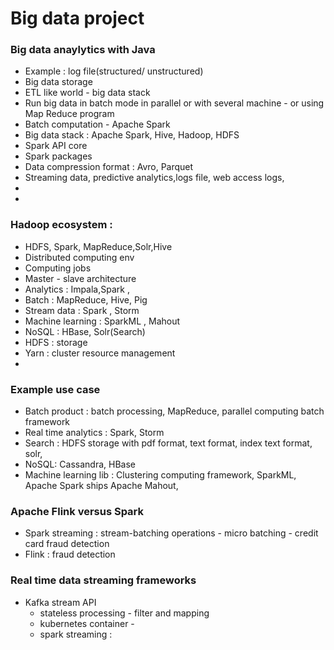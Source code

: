 # Big data project 

### Big data anaylytics with Java 
+ Example : log file(structured/ unstructured)
+ Big data storage 
+ ETL like world - big data stack 
+ Run big data in batch mode in parallel or with several machine  - or using Map Reduce program 
+ Batch computation - Apache Spark
+ Big data stack : Apache Spark, Hive, Hadoop, HDFS 
+ Spark API core
+ Spark packages  
+ Data compression format : Avro, Parquet 
+ Streaming data, predictive analytics,logs file, web access logs, 
+ 
+ 


### Hadoop ecosystem :
+ HDFS, Spark, MapReduce,Solr,Hive
+ Distributed computing env 
+ Computing jobs 
+ Master - slave architecture 
+ Analytics : Impala,Spark ,
+ Batch : MapReduce, Hive, Pig 
+ Stream data : Spark , Storm 
+ Machine learning : SparkML , Mahout
+ NoSQL : HBase, Solr(Search)
+ HDFS : storage 
+ Yarn : cluster resource management 
+ 


### Example use case 
+ Batch product : batch processing, MapReduce, parallel computing batch framework 
+ Real time analytics : Spark, Storm 
+ Search : HDFS storage with pdf format, text format, index text format, solr, 
+ NoSQL: Cassandra, HBase  
+ Machine learning lib : Clustering computing framework, SparkML, Apache Spark ships Apache Mahout,






### Apache Flink versus Spark 
+ Spark streaming : stream-batching operations - micro batching - credit card fraud detection 
+ Flink : fraud detection 

### Real time data streaming frameworks 
+ Kafka stream API 
    + stateless processing - filter and mapping 
    + kubernetes container - 
    + spark streaming : 